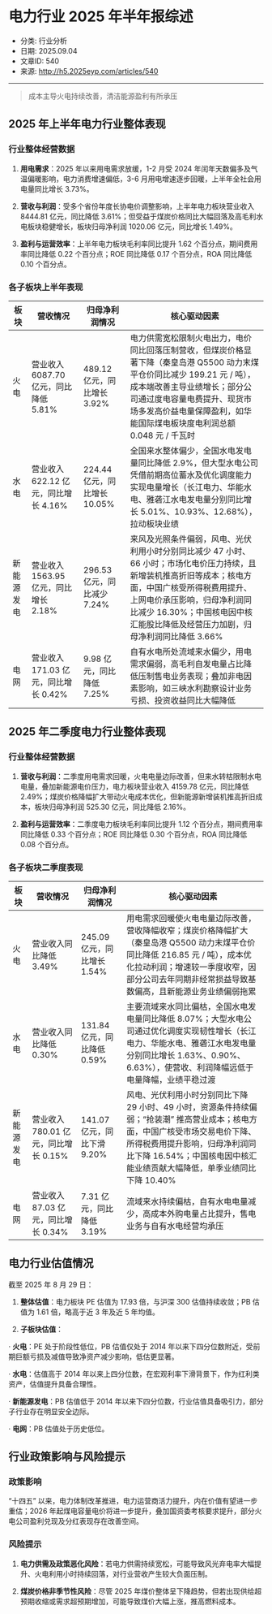 # 电力行业 2025 年半年报综述

- 分类: 行业分析
- 日期: 2025.09.04
- 文章ID: 540
- 来源: http://h5.2025eyp.com/articles/540

---

> 成本主导火电持续改善，清洁能源盈利有所承压

## **2025 年上半年电力行业整体表现**

### **行业整体经营数据**

1. **用电需求**：2025 年以来用电需求放缓，1-2 月受 2024 年闰年天数偏多及气温偏暖影响，电力消费增速偏低，3-6 月用电增速逐步回暖，上半年全社会用电量同比增长 3.73%。

2. **营收与利润**：受多个省份年度长协电价调整影响，上半年电力板块营业收入 8444.81 亿元，同比降低 3.61%；但受益于煤炭价格同比大幅回落及高毛利水电板块稳健增长，板块归母净利润 1020.06 亿元，同比增长 1.49%。

3. **盈利与运营效率**：上半年电力板块毛利率同比提升 1.62 个百分点，期间费用率同比降低 0.22 个百分点；ROE 同比降低 0.17 个百分点，ROA 同比降低 0.10 个百分点。

### **各子板块上半年表现**

| **板块** | **营收情况** | **归母净利润情况** | **核心驱动因素** |
| --- | --- | --- | --- |
| 火电 | 营业收入 6087.70 亿元，同比降低 5.81% | 489.12 亿元，同比增长 3.92% | 电力供需宽松限制火电出力，电价同比回落压制营收，但煤炭价格显著下降（秦皇岛港 Q5500 动力末煤平仓价同比减少 199.21 元 / 吨），成本端改善主导业绩增长；部分公司通过度电容量电费提升、现货市场多发高价益电量保障盈利，如华能国际煤电板块度电利润总额 0.048 元 / 千瓦时 |
| 水电 | 营业收入 622.12 亿元，同比增长 4.16% | 224.44 亿元，同比增长 10.05% | 全国来水整体偏少，全国水电发电量同比降低 2.9%，但大型水电公司凭借前期高位蓄水及优化调度能力实现电量增长（长江电力、华能水电、雅砻江水电发电量分别同比增长 5.01%、10.93%、12.68%），拉动板块业绩 |
| 新能源发电 | 营业收入 1563.95 亿元，同比增长 2.18% | 296.53 亿元，同比减少 7.24% | 来风及光照条件偏弱，风电、光伏利用小时分别同比减少 47 小时、66 小时；市场化电价压力持续，且新增装机推高折旧等成本；核电方面，中国广核受所得税费用提升、上网电价承压影响，归母净利润同比减少 16.30%；中国核电因中核汇能股比降低及经营压力加剧，归母净利润同比降低 3.66% |
| 电网 | 营业收入 171.03 亿元，同比增长 0.42% | 9.98 亿元，同比降低 7.25% | 自有水电所处流域来水偏少，用电需求偏弱，高毛利自发电量占比降低压制售电业务表现；叠加非电因素影响，如三峡水利勘察设计业务亏损、投资收益同比大幅降低 |

## **2025 年二季度电力行业整体表现**

### **行业整体经营数据**

1. **营收与利润**：二季度用电需求回暖，火电电量边际改善，但来水转枯限制水电电量，叠加新能源电价压力，电力板块营业收入 4159.78 亿元，同比降低 2.49%；煤炭价格降幅扩大带动火电成本优化，但新能源新增装机推高折旧成本，板块归母净利润 525.30 亿元，同比降低 2.16%。

2. **盈利与运营效率**：二季度电力板块毛利率同比提升 1.12 个百分点，期间费用率同比降低 0.33 个百分点；ROE 同比降低 0.30 个百分点，ROA 同比降低 0.08 个百分点。

### **各子板块二季度表现**

| **板块** | **营收情况** | **归母净利润情况** | **核心驱动因素** |
| --- | --- | --- | --- |
| 火电 | 营业收入同比降低 3.49% | 245.09 亿元，同比增长 1.54% | 用电需求回暖使火电电量边际改善，营收降幅收窄；煤炭价格降幅扩大（秦皇岛港 Q5500 动力末煤平仓价同比降低 216.85 元 / 吨），成本优化拉动利润；增速较一季度收窄，因部分公司去年同期非经常损益导致基数偏高，且新能源业务业绩偏弱拖累 |
| 水电 | 营业收入同比降低 0.30% | 131.84 亿元，同比降低 0.59% | 主要流域来水同比偏枯，全国水电发电量同比降低 8.07%；大型水电公司通过优化调度实现韧性增长（长江电力、华能水电、雅砻江水电发电量分别同比增长 1.63%、0.90%、6.63%），使营收、利润降幅远低于电量降幅，业绩平稳过渡 |
| 新能源发电 | 营业收入 780.01 亿元，同比增长 0.15% | 141.07 亿元，同比下滑 9.20% | 风电、光伏利用小时分别同比下降 29 小时、49 小时，资源条件持续偏弱；“抢装潮” 推高营业成本；核电方面，中国广核受市场交易电价下降、所得税费用提升影响，归母净利润同比下降 16.54%；中国核电因中核汇能业绩贡献大幅降低，单季业绩同比下降 10.40% |
| 电网 | 营业收入 87.03 亿元，同比增长 0.34% | 7.31 亿元，同比降低 3.19% | 流域来水持续偏枯，自有水电电量减少，高成本外购电量占比提升，售电业务与自有水电经营均承压 |

## **电力行业估值情况**

截至 2025 年 8 月 29 日：

1. **整体估值**：电力板块 PE 估值为 17.93 倍，与沪深 300 估值持续收敛；PB 估值为 1.61 倍，略高于近 3 年及近 5 年均值。

2. **子板块估值**：

· **火电**：PE 处于阶段性低位，PB 估值仅处于 2014 年以来下四分位数附近，受前期巨额亏损及减值导致净资产减少影响，低估更显著。

· **水电**：估值高于 2014 年以来上四分位数，在宏观利率下滑背景下，作为红利类资产，估值提升具备合理性。

· **新能源发电**：PB 估值低于 2014 年以来下四分位数，行业估值具备吸引力，部分子行业存在明显安全边际。

· **电网**：PB 估值处于历史低位。

## **行业政策影响与风险提示**

### **政策影响**

“十四五” 以来，电力体制改革推进，电力运营商活力提升，内在价值有望进一步重估；2026 年起煤电容量电价将进一步提升，叠加国资委考核要求提升，部分火电公司盈利兑现及分红表现存在改善空间。

### **风险提示**

1. **电力供需及政策恶化风险**：若电力供需持续宽松，可能导致风光弃电率大幅提升、火电利用小时持续回落，对行业营收产生较大负面压制。

2. **煤炭价格非季节性风险**：尽管 2025 年煤价整体呈下降趋势，但若出现供给超预期收缩或需求超预期增加，可能导致煤价大幅上涨，推高燃料成本。
